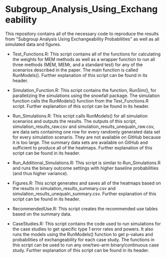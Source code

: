# Subgroup_Analysis_Using_Exchangeability

This repository contains all of the necessary code to reproduce the results from "Subgroup Analysis Using Exchangeability Probabilities" as well as all simulated data and figures. 

- Test_Functions.R: This script contains all of the functions for calculating the weights for MEM methods as well as a wrapper function to run all three methods (MEM, MEMr, and a standard test) for any of the scenarios described in the paper. The main function is called RunModels(). Further explanation of this script can be found in its header. 

- Simulation_Function.R: This script contains the function, RunSim(), for parallelizing the simulations using the snowfall package. The simulation function calls the RunModels() function from the Test_Functions.R script. Further explanation of this script can be found in its header. 

- Run_Simulations.R: This script calls RunModels() for all simulation scenarios and outputs the results. The outputs of this script, simulation_results_raw.csv and simulation_results_unequaln_raw.csv, are data sets containing one row for every randomly generated data set for every simulation scenario. They are not available on GitHub because it is too large. The summary data sets are available on GitHub and sufficient to produce all of the heatmaps. Further explanation of this script can be found in its header. 

- Run_Additional_Simulations.R: This script is similar to Run_Simulations.R and runs the binary outcome settings with higher baseline probabilities (and thus higher variance).

- Figures.R: This script generates and saves all of the heatmaps based on the results in simulation_results_summary.csv and simulation_results_unequaln_summary.csv. Further explanation of this script can be found in its header. 

- RecommendedUse.R: This script creates the recommended use tables based on the summary data. 

- CaseStudies.R: This script contains the code used to run simulations for the case studies to get specific type 1 error rates and powers. It also runs the models using the RunModels() function to get p-values and probabilities of exchangeability for each case study. The functions in this script can be used to run any one/two-arm binary/continuous case study.  Further explanation of this script can be found in its header. 